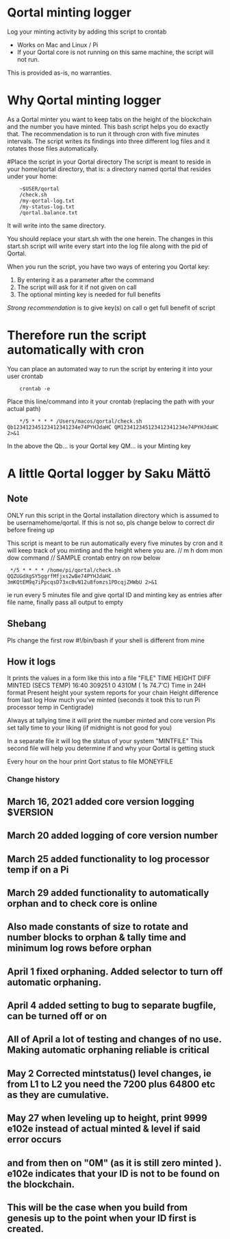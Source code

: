 # Qortal minting logger
 Log your minting activity by adding this script to crontab
- Works on Mac and Linux / Pi
- If your Qortal core is not running on this same machine, the script will not run.

This is provided as-is, no warranties.

# Why Qortal minting logger
As a Qortal minter you want to keep tabs on the height of the blockchain and the number you have minted. This bash script helps you do exactly that. The recommendation is to run it through cron with five minutes intervals. The script writes its findings into three different log files and it rotates those files automatically.

#Place the script in your Qortal directory
The script is meant to reside in your home/qortal directory, that is: a directory named qortal that resides under your home:
```
	~$USER/qortal
	/check.sh
	/my-qortal-log.txt
	/my-status-log.txt
	/qortal.balance.txt
```
It will write into the same directory.

You should replace your start.sh with the one herein. The changes in this start.sh script will write every start into the log file along with the pid of Qortal.


When you run the script, you have two ways of entering you Qortal key:
1) By entering it as a parameter after the command
1) The script will ask for it if not given on call
1) The optional minting key is needed for full benefits

_Strong recommendation_ is to give key(s) on call o get full benefit of script

# Therefore run the script automatically with cron
You can place an automated way to run the script by entering it into your user crontab

```
	crontab -e
```

Place this line/command into it your crontab (replacing the path with your actual path)

```
	*/5 * * * * /Users/macos/qortal/check.sh Qb123412345123412341234e74PYHJdaHC QM123412345123412341234e74PYHJdaHC 2>&1
```

In the above the Qb... is your Qortal key QM... is your Minting key

# A little Qortal logger by Saku Mättö

## Note
 ONLY run this script in the Qortal installation directory which is
 assumed to be usernamehome/qortal. If this is not so, pls
 change below to correct dir before fireing up

 This script is meant to be run automatically every five minutes by cron and
 it will keep track of you minting and the height where you are.
 // m h  dom mon dow   command   // SAMPLE crontab entry on row below
```
 */5 * * * * /home/pi/qortal/check.sh QQZUGdXgSY5ggrfMfjxs2wBe74PYHJdaHC 3mKQtEM9q7iPpcqsD73xcBvN12u8fomzs1PDcqjZHWbU 2>&1
```
 ie run every 5 minutes file and give qortal ID and minting key as entries after file name, finally pass all output to empty

## Shebang
Pls change the first row #!/bin/bash if your shell is different from mine

## How it logs
 It prints the values in a form like this into a file "FILE"
  TIME   HEIGHT DIFF MINTED (SECS TEMP)
 16:40   309251 0    4310M  (  1s 74.7'C)
 Time in 24H format
         Present height your system reports for your chain
                Height difference from last log
                     How much you've minted
                             (seconds it took this to run
                                  Pi processor temp in Centigrade)

 Always at tallying time it will print the number minted and core version
 Pls set tally time to your liking (if midnight is not good for you)

 In a separate file it will log the status of your system "MINTFILE"
 This second file will help you determine if and why your Qortal is getting stuck

 Every hour on the hour print Qort status to file MONEYFILE

### Change history
## March 16, 2021 added core version logging $VERSION
## March 20 added logging of core version number
## March 25 added functionality to log processor temp if on a Pi
## March 29 added functionality to automatically orphan and to check core is online
## Also made constants of size to rotate and number blocks to orphan & tally time and minimum log rows before orphan
## April 1 fixed orphaning. Added selector to turn off automatic orphaning.
## April 4 added setting to bug to separate bugfile, can be turned off or on
## All of April a lot of testing and changes of no use. Making automatic orphaning reliable is critical
## May 2 Corrected mintstatus() level changes, ie from L1 to L2 you need the 7200 plus 64800 etc as they are cumulative.
## May 27 when leveling up to height, print 9999 e102e instead of actual minted & level if said error occurs 
## and from then on "0M" (as it is still zero minted ). e102e indicates that your ID is not to be found on the blockchain.
## This will be the case when you build from genesis up to the point when your ID first is created.